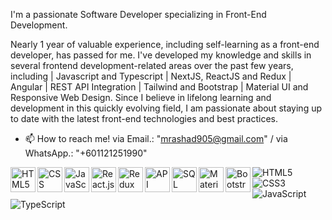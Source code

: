 I'm a passionate Software Developer specializing in Front-End Development.

Nearly 1 year of valuable experience, including self-learning as a front-end developer, has passed for me. I've developed my knowledge and skills in several frontend development-related areas over the past few years, including | Javascript and Typescript | NextJS, ReactJS and Redux | Angular | REST API Integration | Tailwind and Bootstrap | Material UI and Responsive Web Design. Since I believe in lifelong learning and development in this quickly evolving field, I am passionate about staying up to date with the latest front-end technologies and best practices.

- 📫 How to reach me! via Email.: "mrashad905@gmail.com" / via WhatsApp.: "+601121251990"

<img align="left" alt="HTML5" width="40px" src="https://github.com/RashCodes/RashCodes/assets/103131993/6de5edc8-87f2-4621-91cf-71ef1d73f4a8" />
<img align="left" alt="CSS" width="40px" src="https://github.com/RashCodes/RashCodes/assets/103131993/36febcf1-fda1-4bb7-a9ae-ea3e93e5fd29" />
<img align="left" alt="JavaScript" width="40px" src="https://github.com/RashCodes/RashCodes/assets/103131993/72cc1152-41a8-4e19-a0f2-46067db54da6" />
<img align="left" alt="React.js" width="40px" src="https://github.com/RashCodes/RashCodes/assets/103131993/c9b672fe-d34c-401e-80ff-ffe0f65204f9" />
<img align="left" alt="Redux" width="40px" src="https://github.com/RashCodes/RashCodes/assets/103131993/54a84eba-9daf-47ab-856e-df9c63b0a994" />
<img align="left" alt="API" width="40px" src="https://github.com/RashCodes/RashCodes/assets/103131993/5e363a4a-092e-4deb-8325-ce7866c90461" />
<img align="left" alt="SQL" width="40px" src="https://github.com/RashCodes/RashCodes/assets/103131993/3ffddc3a-c18b-479b-8900-8f514bea7133" />
<img align="left" alt="Material-UI" width="40px" src="https://github.com/RashCodes/RashCodes/assets/103131993/6c093f25-26d3-4f4e-ae6f-6a9e91545cff" />
<img align="left" alt="Bootstrap-5" width="40px" src="https://github.com/RashCodes/RashCodes/assets/103131993/fad1d264-8217-4df5-98da-d3234b7b3b33" />

![HTML5](https://img.shields.io/badge/html5-%23E34F26.svg?style=for-the-badge&logo=html5&logoColor=white)
![CSS3](https://img.shields.io/badge/css3-%231572B6.svg?style=for-the-badge&logo=css3&logoColor=white)
![JavaScript](https://img.shields.io/badge/javascript-%23323330.svg?style=for-the-badge&logo=javascript&logoColor=%23F7DF1E)
![TypeScript](https://img.shields.io/badge/typescript-%23007ACC.svg?style=for-the-badge&logo=typescript&logoColor=white)



<!---
RashCodes/RashCodes is a ✨ special ✨ repository because its `README.md` (this file) appears on your GitHub profile.
You can click the Preview link to take a look at your changes.
--->

